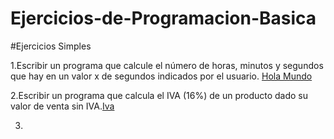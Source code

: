 # Ejercicios-de-Programacion-Basica

#Ejercicios Simples

1.Escribir un programa que calcule el número de horas, minutos y segundos que hay en un
  valor x de segundos indicados por el usuario.
  [Hola Mundo](https://github.com/matheo6/Ejercicios-de-Programacion-Basica/blob/master/Programacion%20Basica%20Py/Hola%20Mundo.py)
  
2.Escribir un programa que calcula el IVA (16%) de un producto dado su valor de venta sin
IVA.[Iva](https://github.com/matheo6/Ejercicios-de-Programacion-Basica/blob/master/Programacion%20Basica%20Py/iva.py)

3.
